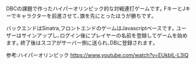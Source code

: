 DBCの課題で作ったハイパーオリンピック的な対戦連打ゲームです｡
FキーとJキーでキャラクターを前進させて､旗を先にとったほうが勝ちです｡

バックエンドはSinatra,フロントエンドのゲームはJavascriptベースです｡
ユーザーはサインアップし､ログイン後にプレイヤーの名前を登録してゲームを始めます｡
終了後はスコアがサーバー側に送られ､DBに登録されます｡

参考:ハイパーオリンピック
https://www.youtube.com/watch?v=EUkbIL-L3lQ
